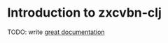 # Introduction to zxcvbn-clj

TODO: write [great documentation](http://jacobian.org/writing/what-to-write/)
